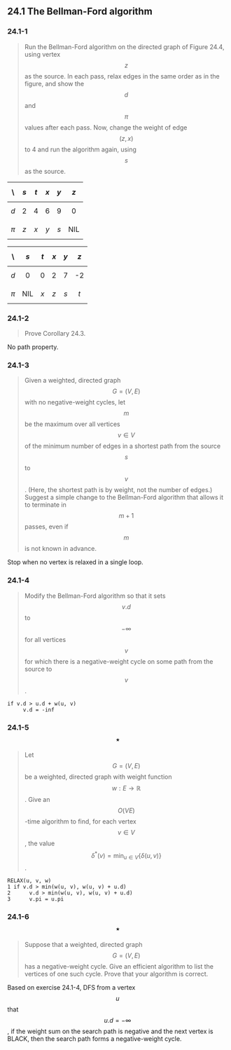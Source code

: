## 24.1 The Bellman-Ford algorithm

### 24.1-1

> Run the Bellman-Ford algorithm on the directed graph of Figure 24.4, using vertex $$z$$ as the source. In each pass, relax edges in the same order as in the figure, and show the $$d$$ and $$\pi$$ values after each pass. Now, change the weight of edge $$(z,x)$$ to 4 and run the algorithm again, using $$s$$ as the source.

| \ | $$s$$ | $$t$$ | $$x$$ | $$y$$ | $$z$$ |
|:-:|:-:|:-:|:-:|:-:|:-:|
|$$d$$|2|4|6|9|0|
|$$\pi$$|$$z$$|$$x$$|$$y$$|$$s$$|NIL|

| \ | $$s$$ | $$t$$ | $$x$$ | $$y$$ | $$z$$ |
|:-:|:-:|:-:|:-:|:-:|:-:|
|$$d$$|0|0|2|7|-2|
|$$\pi$$|NIL|$$x$$|$$z$$|$$s$$|$$t$$|

### 24.1-2

> Prove Corollary 24.3.

No path property.

### 24.1-3

> Given a weighted, directed graph $$G = (V, E)$$ with no negative-weight cycles, let $$m$$ be the maximum over all vertices $$v \in V$$ of the minimum number of edges in a shortest path from the source $$s$$ to $$v$$. (Here, the shortest path is by weight, not the number of edges.) Suggest a simple change to the Bellman-Ford algorithm that allows it to terminate in $$m + 1$$ passes, even if $$m$$ is not known in advance.

Stop when no vertex is relaxed in a single loop.

### 24.1-4

> Modify the Bellman-Ford algorithm so that it sets $$v.d$$ to $$-\infty$$ for all vertices $$v$$ for which there is a negative-weight cycle on some path from the source to $$v$$.

```
if v.d > u.d + w(u, v)
     v.d = -inf
```

### 24.1-5 $$\star$$

> Let $$G = (V, E)$$ be a weighted, directed graph with weight function $$w : E \rightarrow \mathbb{R}$$. Give an $$O(VE)$$-time algorithm to find, for each vertex $$v \in V$$, the value $$\delta^*(v)=\min_{u \in V} \{ \delta(u, v) \}$$.

```
RELAX(u, v, w)
1 if v.d > min(w(u, v), w(u, v) + u.d)
2      v.d > min(w(u, v), w(u, v) + u.d)
3      v.pi = u.pi
```

### 24.1-6 $$\star$$

> Suppose that a weighted, directed graph $$G = (V, E)$$ has a negative-weight cycle. Give an efficient algorithm to list the vertices of one such cycle. Prove that your algorithm is correct.

Based on exercise 24.1-4, DFS from a vertex $$u$$ that $$u.d = -\infty$$, if the weight sum on the search path is negative and the next vertex is BLACK, then the search path forms a negative-weight cycle.
